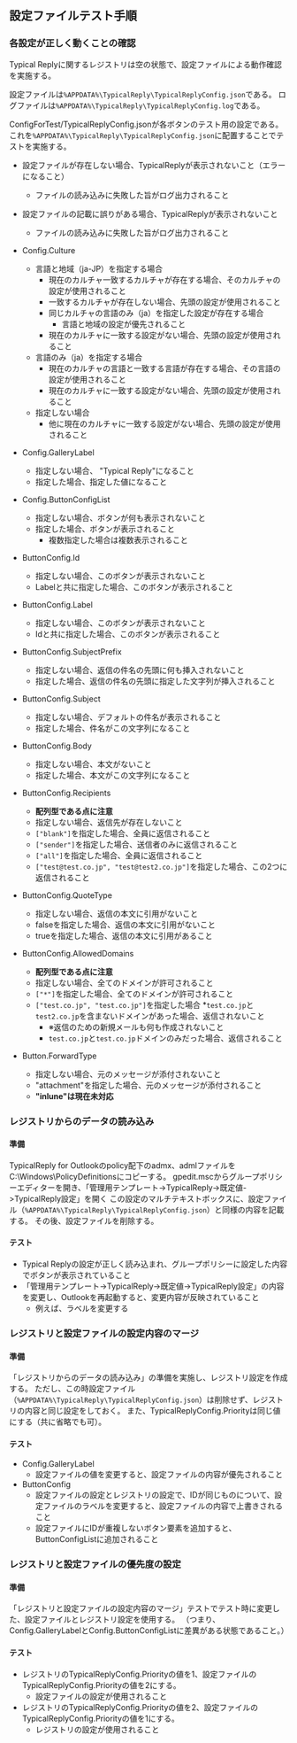 ## 設定ファイルテスト手順

### 各設定が正しく動くことの確認

Typical Replyに関するレジストリは空の状態で、設定ファイルによる動作確認を実施する。

設定ファイルは`%APPDATA%\TypicalReply\TypicalReplyConfig.json`である。
ログファイルは`%APPDATA%\TypicalReply\TypicalReplyConfig.log`である。

ConfigForTest/TypicalReplyConfig.jsonが各ボタンのテスト用の設定である。
これを`%APPDATA%\TypicalReply\TypicalReplyConfig.json`に配置することでテストを実施する。

* 設定ファイルが存在しない場合、TypicalReplyが表示されないこと（エラーになること）
  * ファイルの読み込みに失敗した旨がログ出力されること
* 設定ファイルの記載に誤りがある場合、TypicalReplyが表示されないこと
  * ファイルの読み込みに失敗した旨がログ出力されること
* Config.Culture
  * 言語と地域（ja-JP）を指定する場合
    * 現在のカルチャ一致するカルチャが存在する場合、そのカルチャの設定が使用されること
    * 一致するカルチャが存在しない場合、先頭の設定が使用されること
    * 同じカルチャの言語のみ（ja）を指定した設定が存在する場合
      * 言語と地域の設定が優先されること
    * 現在のカルチャに一致する設定がない場合、先頭の設定が使用されること
  * 言語のみ（ja）を指定する場合
    * 現在のカルチャの言語と一致する言語が存在する場合、その言語の設定が使用されること
    * 現在のカルチャに一致する設定がない場合、先頭の設定が使用されること
  * 指定しない場合
    * 他に現在のカルチャに一致する設定がない場合、先頭の設定が使用されること
* Config.GalleryLabel
  * 指定しない場合、 "Typical Reply"になること
  * 指定した場合、指定した値になること
* Config.ButtonConfigList
  * 指定しない場合、ボタンが何も表示されないこと
  * 指定した場合、ボタンが表示されること
    * 複数指定した場合は複数表示されること

* ButtonConfig.Id
  * 指定しない場合、このボタンが表示されないこと
  * Labelと共に指定した場合、このボタンが表示されること
* ButtonConfig.Label
  * 指定しない場合、このボタンが表示されないこと
  * Idと共に指定した場合、このボタンが表示されること
* ButtonConfig.SubjectPrefix
  * 指定しない場合、返信の件名の先頭に何も挿入されないこと
  * 指定した場合、返信の件名の先頭に指定した文字列が挿入されること
* ButtonConfig.Subject
  * 指定しない場合、デフォルトの件名が表示されること
  * 指定した場合、件名がこの文字列になること
* ButtonConfig.Body
  * 指定しない場合、本文がないこと
  * 指定した場合、本文がこの文字列になること
* ButtonConfig.Recipients
  * **配列型である点に注意**
  * 指定しない場合、返信先が存在しないこと
  * `["blank"]`を指定した場合、全員に返信されること
  * `["sender"]`を指定した場合、送信者のみに返信されること
  * `["all"]`を指定した場合、全員に返信されること
  * `["test@test.co.jp", "test@test2.co.jp"]`を指定した場合、この2つに返信されること
* ButtonConfig.QuoteType
  * 指定しない場合、返信の本文に引用がないこと
  * falseを指定した場合、返信の本文に引用がないこと
  * trueを指定した場合、返信の本文に引用があること
* ButtonConfig.AllowedDomains
  * **配列型である点に注意**
  * 指定しない場合、全てのドメインが許可されること
  * `["*"]`を指定した場合、全てのドメインが許可されること
  * `["test.co.jp", "test.co.jp"]`を指定した場合
    *`test.co.jp`と`test2.co.jp`を含まないドメインがあった場合、返信されないこと
      * ※返信のための新規メールも何も作成されないこと
    * `test.co.jp`と`test.co.jp`ドメインのみだった場合、返信されること
* Button.ForwardType
  * 指定しない場合、元のメッセージが添付されないこと
  * "attachment"を指定した場合、元のメッセージが添付されること
  * **"inlune"は現在未対応**

### レジストリからのデータの読み込み

#### 準備

TypicalReply for Outlookのpolicy配下のadmx、admlファイルをC:\Windows\PolicyDefinitionsにコピーする。
gpedit.mscからグループポリシーエディターを開き、「管理用テンプレート->TypicalReply->既定値->TypicalReply設定」を開く
この設定のマルチテキストボックスに、設定ファイル（`%APPDATA%\TypicalReply\TypicalReplyConfig.json`）と同様の内容を記載する。
その後、設定ファイルを削除する。

#### テスト

* Typical Replyの設定が正しく読み込まれ、グループポリシーに設定した内容でボタンが表示されていること
* 「管理用テンプレート->TypicalReply->既定値->TypicalReply設定」の内容を変更し、Outlookを再起動すると、変更内容が反映されていること
  * 例えば、ラベルを変更する

### レジストリと設定ファイルの設定内容のマージ

#### 準備

「レジストリからのデータの読み込み」の準備を実施し、レジストリ設定を作成する。
ただし、この時設定ファイル（`%APPDATA%\TypicalReply\TypicalReplyConfig.json`）は削除せず、レジストリの内容と同じ設定をしておく。
また、TypicalReplyConfig.Priorityは同じ値にする（共に省略でも可）。

#### テスト

* Config.GalleryLabel
  * 設定ファイルの値を変更すると、設定ファイルの内容が優先されること
* ButtonConfig
  * 設定ファイルの設定とレジストリの設定で、IDが同じものについて、設定ファイルのラベルを変更すると、設定ファイルの内容で上書きされること
  * 設定ファイルにIDが重複しないボタン要素を追加すると、ButtonConfigListに追加されること

### レジストリと設定ファイルの優先度の設定

#### 準備

「レジストリと設定ファイルの設定内容のマージ」テストでテスト時に変更した、設定ファイルとレジストリ設定を使用する。
（つまり、Config.GalleryLabelとConfig.ButtonConfigListに差異がある状態であること。）

#### テスト

* レジストリのTypicalReplyConfig.Priorityの値を1、設定ファイルのTypicalReplyConfig.Priorityの値を2にする。
  * 設定ファイルの設定が使用されること
* レジストリのTypicalReplyConfig.Priorityの値を2、設定ファイルのTypicalReplyConfig.Priorityの値を1にする。
  * レジストリの設定が使用されること